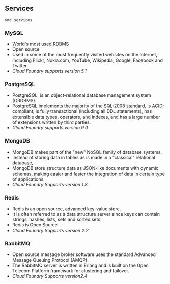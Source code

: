 ## Services

    vmc services

### MySQL
- World's most used RDBMS
- Open source
- Used in some of the most frequently visited websites on the Internet, including Flickr, Nokia.com, YouTube, Wikipedia, Google, Facebook and Twitter.
- *Cloud Foundry supports version 5.1*

### PostgreSQL
- PostgreSQL, is an object-relational database management system (ORDBMS).
- PostgreSQL implements the majority of the SQL:2008 standard, is ACID-compliant, is fully transactional (including all DDL statements),
has extensible data types, operators, and indexes, and has a large number of extensions written by third parties.
- *Cloud Foundry supports version 9.0*

### MongoDB
- MongoDB makes part of the "new" NoSQL family of database systems.
- Instead of storing data in tables as is made in a "classical" relational database,
- MongoDB store structure data as JSON-like documents with dynamic schemas, making easier and faster the integration of data in certain type of applications.
- *Cloud Foundry Supports version 1.8*

### Redis
- Redis is an open source, advanced key-value store.
- It is often referred to as a data structure server since keys can contain strings, hashes, lists, sets and sorted sets.
- Redis is Open Source
- *Cloud Foundry Supports version 2.2*

### RabbitMQ
- Open source message broker software uses the standard Advanced Message Queuing Protocol (AMQP).
- The RabbitMQ server is written in Erlang and is built on the Open Telecom Platform framework for clustering and failover.
- *Cloud Foundry Supports version2.4*